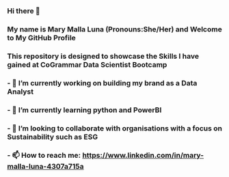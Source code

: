 ### Hi there 👋

### My name is Mary Malla Luna (Pronouns:She/Her) and Welcome to My GitHub Profile
### This repository is designed to showcase the Skills I have gained at CoGrammar Data Scientist Bootcamp

### - 🔭 I’m currently working on building my brand as a Data Analyst
### - 🌱 I’m currently learning python and PowerBI
### - 👯 I’m looking to collaborate with organisations with a focus on Sustainability such as ESG 
### - 📫 How to reach me: https://www.linkedin.com/in/mary-malla-luna-4307a715a


